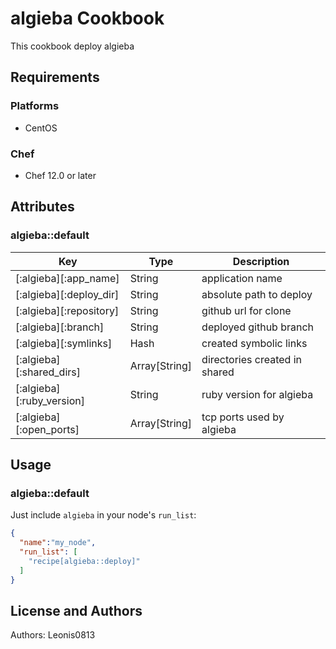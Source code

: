 # algieba Cookbook

This cookbook deploy algieba

## Requirements

### Platforms

- CentOS

### Chef

- Chef 12.0 or later

## Attributes

### algieba::default

|Key                      |Type         |Description                  |
|-------------------------|-------------|-----------------------------|
|[:algieba][:app_name]    |String       |application name             |
|[:algieba][:deploy_dir]  |String       |absolute path to deploy      |
|[:algieba][:repository]  |String       |github url for clone         |
|[:algieba][:branch]      |String       |deployed github branch       |
|[:algieba][:symlinks]    |Hash         |created symbolic links       |
|[:algieba][:shared_dirs] |Array[String]|directories created in shared|
|[:algieba][:ruby_version]|String       |ruby version for algieba     |
|[:algieba][:open_ports]  |Array[String]|tcp ports used by algieba    |

## Usage

### algieba::default

Just include `algieba` in your node's `run_list`:

```json
{
  "name":"my_node",
  "run_list": [
    "recipe[algieba::deploy]"
  ]
}
```

## License and Authors

Authors: Leonis0813
